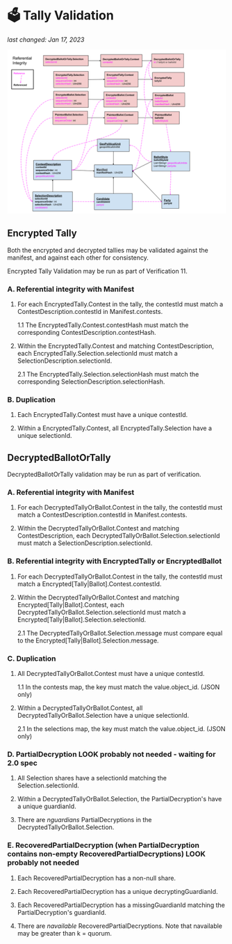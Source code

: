 # 🗳 Tally Validation
_last changed: Jan 17, 2023_

<img src="./images/ReferentialIntegrity.svg" alt="ReferentialIntegrity" width="800"/>

## Encrypted Tally

Both the encrypted and decrypted tallies may be validated against the manifest,
and against each other for consistency.

Encrypted Tally Validation may be run as part of Verification 11.

### A. Referential integrity with Manifest

1. For each EncryptedTally.Contest in the tally, the contestId must match a ContestDescription.contestId in Manifest.contests.

   1.1 The EncryptedTally.Contest.contestHash must match the corresponding ContestDescription.contestHash.
   
2. Within the EncryptedTally.Contest and matching ContestDescription, each EncryptedTally.Selection.selectionId must match a SelectionDescription.selectionId.
   
   2.1 The EncryptedTally.Selection.selectionHash must match the corresponding SelectionDescription.selectionHash.

### B. Duplication

1. Each EncryptedTally.Contest must have a unique contestId.

2. Within a EncryptedTally.Contest, all EncryptedTally.Selection have a unique selectionId. 


## DecryptedBallotOrTally

DecryptedBallotOrTally validation may be run as part of verification.

### A. Referential integrity with Manifest

1. For each DecryptedTallyOrBallot.Contest in the tally, the contestId must match a ContestDescription.contestId in Manifest.contests.
   
2. Within the DecryptedTallyOrBallot.Contest and matching ContestDescription, each DecryptedTallyOrBallot.Selection.selectionId must match a SelectionDescription.selectionId.

### B. Referential integrity with EncryptedTally or EncryptedBallot

1. For each DecryptedTallyOrBallot.Contest in the tally, the contestId must match a Encrypted\[Tally|Ballot].Contest.contestId.
   
2. Within the DecryptedTallyOrBallot.Contest and matching Encrypted\[Tally|Ballot].Contest, each 
   DecryptedTallyOrBallot.Selection.selectionId must match a Encrypted\[Tally|Ballot].Selection.selectionId.

   2.1 The DecryptedTallyOrBallot.Selection.message must compare equal to the Encrypted\[Tally|Ballot].Selection.message.
   
### C. Duplication

1. All DecryptedTallyOrBallot.Contest must have a unique contestId. 

   1.1 In the contests map, the key must match the value.object_id.  (JSON only)

2. Within a DecryptedTallyOrBallot.Contest, all DecryptedTallyOrBallot.Selection have a unique selectionId. 

    2.1 In the selections map, the key must match the value.object_id. (JSON only)

### D. PartialDecryption LOOK probably not needed - waiting for 2.0 spec

1. All Selection shares have a selectionId matching the Selection.selectionId.

2. Within a DecryptedTallyOrBallot.Selection, the PartialDecryption's have a unique guardianId. 

3. There are _nguardians_ PartialDecryptions in the DecryptedTallyOrBallot.Selection.

### E. RecoveredPartialDecryption (when PartialDecryption contains non-empty RecoveredPartialDecryptions) LOOK probably not needed

1. Each RecoveredPartialDecryption has a non-null share.

2. Each RecoveredPartialDecryption has a unique decryptingGuardianId. 

3. Each RecoveredPartialDecryption has a missingGuardianId matching the PartialDecryption's guardianId.

4. There are _navailable_ RecoveredPartialDecryptions. Note that navailable may be greater than k = quorum.
 